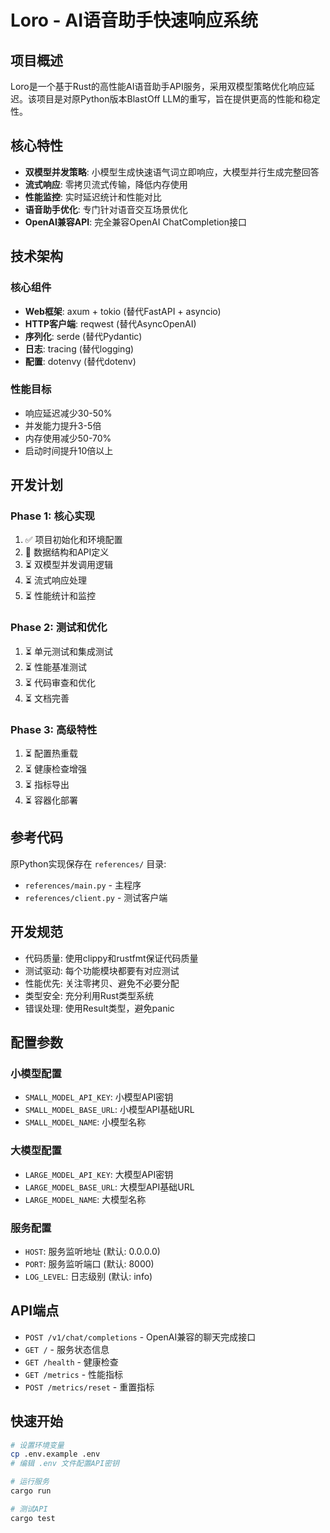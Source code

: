# Loro - AI语音助手快速响应系统

## 项目概述

Loro是一个基于Rust的高性能AI语音助手API服务，采用双模型策略优化响应延迟。该项目是对原Python版本BlastOff LLM的重写，旨在提供更高的性能和稳定性。

## 核心特性

- **双模型并发策略**: 小模型生成快速语气词立即响应，大模型并行生成完整回答
- **流式响应**: 零拷贝流式传输，降低内存使用
- **性能监控**: 实时延迟统计和性能对比
- **语音助手优化**: 专门针对语音交互场景优化
- **OpenAI兼容API**: 完全兼容OpenAI ChatCompletion接口

## 技术架构

### 核心组件
- **Web框架**: axum + tokio (替代FastAPI + asyncio)
- **HTTP客户端**: reqwest (替代AsyncOpenAI)
- **序列化**: serde (替代Pydantic)
- **日志**: tracing (替代logging)
- **配置**: dotenvy (替代dotenv)

### 性能目标
- 响应延迟减少30-50%
- 并发能力提升3-5倍
- 内存使用减少50-70%
- 启动时间提升10倍以上

## 开发计划

### Phase 1: 核心实现
1. ✅ 项目初始化和环境配置
2. 🔄 数据结构和API定义
3. ⏳ 双模型并发调用逻辑
4. ⏳ 流式响应处理
5. ⏳ 性能统计和监控

### Phase 2: 测试和优化
1. ⏳ 单元测试和集成测试
2. ⏳ 性能基准测试
3. ⏳ 代码审查和优化
4. ⏳ 文档完善

### Phase 3: 高级特性
1. ⏳ 配置热重载
2. ⏳ 健康检查增强
3. ⏳ 指标导出
4. ⏳ 容器化部署

## 参考代码

原Python实现保存在 `references/` 目录:
- `references/main.py` - 主程序
- `references/client.py` - 测试客户端

## 开发规范

- 代码质量: 使用clippy和rustfmt保证代码质量
- 测试驱动: 每个功能模块都要有对应测试
- 性能优先: 关注零拷贝、避免不必要分配
- 类型安全: 充分利用Rust类型系统
- 错误处理: 使用Result类型，避免panic

## 配置参数

### 小模型配置
- `SMALL_MODEL_API_KEY`: 小模型API密钥
- `SMALL_MODEL_BASE_URL`: 小模型API基础URL
- `SMALL_MODEL_NAME`: 小模型名称

### 大模型配置  
- `LARGE_MODEL_API_KEY`: 大模型API密钥
- `LARGE_MODEL_BASE_URL`: 大模型API基础URL
- `LARGE_MODEL_NAME`: 大模型名称

### 服务配置
- `HOST`: 服务监听地址 (默认: 0.0.0.0)
- `PORT`: 服务监听端口 (默认: 8000)
- `LOG_LEVEL`: 日志级别 (默认: info)

## API端点

- `POST /v1/chat/completions` - OpenAI兼容的聊天完成接口
- `GET /` - 服务状态信息
- `GET /health` - 健康检查
- `GET /metrics` - 性能指标
- `POST /metrics/reset` - 重置指标

## 快速开始

```bash
# 设置环境变量
cp .env.example .env
# 编辑 .env 文件配置API密钥

# 运行服务
cargo run

# 测试API
cargo test
```